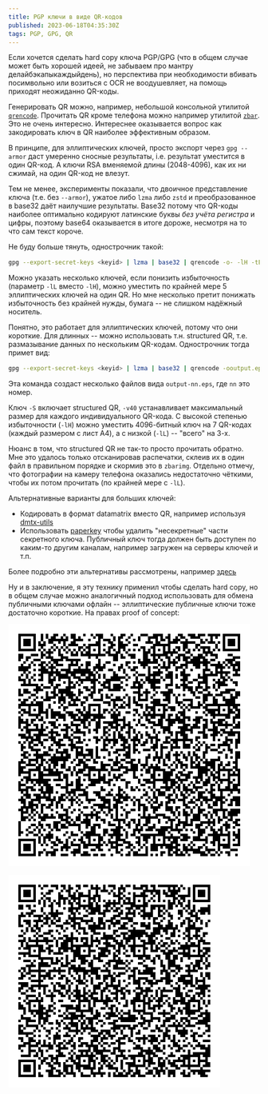 ```yaml
---
title: PGP ключи в виде QR-кодов
published: 2023-06-18T04:35:30Z
tags: PGP, GPG, QR
---
```


Если хочется сделать hard copy ключа PGP/GPG (что в общем случае может быть
хорошей идеей, не забываем про мантру делайбэкапыкаждыйдень), но перспектива при
необходимости вбивать посимвольно или возиться с OCR не воодушевляет, на помощь
приходят неожиданно QR-коды.

<!--more-->

Генерировать QR можно, например, небольшой консольной утилитой
[`qrencode`](https://fukuchi.org/works/qrencode/). Прочитать QR кроме телефона
можно например утилитой [`zbar`](https://github.com/mchehab/zbar). Это не очень
интересно. Интереснее оказывается вопрос как закодировать ключ в QR наиболее
эффективным образом.

В принципе, для эллиптических ключей, просто экспорт через `gpg --armor` даст
умеренно сносные результаты, i.e. результат уместится в один QR-код. А ключи RSA
вменяемой длины (2048-4096), как их ни сжимай, на один QR-код не влезут.

Тем не менее, эксперименты показали, что двоичное представление ключа (т.е. без
`--armor`), ужатое либо `lzma` либо `zstd` и преобразованное в base32 даёт
наилучшие результаты. Base32 потому что QR-коды наиболее оптимально кодируют
латинские буквы _без учёта регистра_ и цифры, поэтому base64 оказывается в итоге
дороже, несмотря на то что сам текст короче.

Не буду больше тянуть, однострочник такой:

```bash
gpg --export-secret-keys <keyid> | lzma | base32 | qrencode -o- -lH -tEPS | lpr
```

Можно указать несколько ключей, если понизить избыточность (параметр `-lL`
вместо `-lH`), можно уместить по крайней мере 5 эллиптических ключей на один QR.
Но мне несколько претит понижать избыточность без крайней нужды, бумага -- не
слишком надёжный носитель.

Понятно, это работает для эллиптических ключей, потому что они короткие. Для
длинных -- можно использовать т.н. structured QR, т.е. размазывание данных по
нескольким QR-кодам. Однострочник тогда примет вид:

```bash
gpg --export-secret-keys <keyid> | lzma | base32 | qrencode -ooutput.eps -lH -tEPS -S -v40
```

Эта команда создаст несколько файлов вида `output-nn.eps`, где `nn` это номер.

Ключ `-S` включает structured QR, `-v40` устанавливает максимальный размер для
каждого индивидуального QR-кода. С высокой степенью избыточности (`-lH`) можно
уместить 4096-битный ключ на 7 QR-кодах (каждый размером с лист A4), а с низкой
(`-lL`) -- "всего" на 3-х.

Нюанс в том, что structured QR не так-то просто прочитать обратно. Мне это
удалось только отсканировав распечатки, склеив их в один файл в правильном
порядке и скормив это в `zbarimg`. Отдельно отмечу, что фотографии на камеру
телефона оказались недостаточно чёткими, чтобы их потом прочитать (по крайней
мере с `-lL`).

Альтернативные варианты для больших ключей:

- Кодировать в формат datamatrix вместо QR, например используя
  [dmtx-utils](https://github.com/dmtx/dmtx-utils)
- Использовать [paperkey](https://github.com/dmshaw/paperkey) чтобы удалить
  "несекретные" части секретного ключа. Публичный ключ тогда должен быть
  доступен по каким-то другим каналам, например загружен на серверы ключей и
  т.п.

Более подробно эти альтернативы рассмотрены, например
[здесь](https://kaashif.co.uk/2017/03/10/backing-up-pgp-private-keys/)

Ну и в заключение, я эту технику применил чтобы сделать hard copy, но в общем
случае можно аналогичный подход использовать для обмена публичными ключами
офлайн -- эллиптические публичные ключи тоже достаточно короткие. На правах
proof of concept:

![QR-код c публичным ключом PGP, `gpg --export --armor`](/files/gpg_pk.png)

![QR-код c публичным ключом PGP, сжатый и закодированный в base32, `gpg --export | lzma | base32`](/files/gpg_pk_lzma_base32.png)
